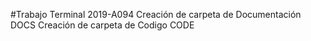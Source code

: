 #Trabajo Terminal 2019-A094
Creación de carpeta de Documentación DOCS
Creación de carpeta de Codigo CODE
